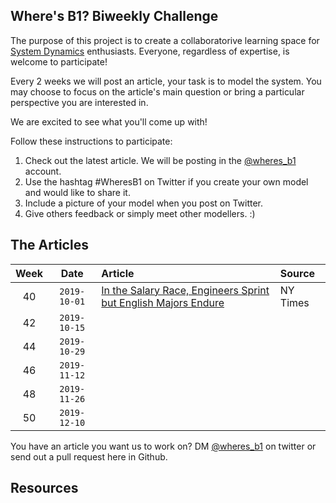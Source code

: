 ## Where's B1? Biweekly Challenge

The purpose of this project is to create a collaboratorive learning space for [System Dynamics](https://www.systemdynamics.org) enthusiasts. 
Everyone, regardless of expertise, is welcome to participate!

Every 2 weeks we will post an article, your task is to model the system. 
You may choose to focus on the article's main question or bring a particular perspective you are interested in. 

We are excited to see what you'll come up with!

Follow these instructions to participate:
1. Check out the latest article. We will be posting in the [@wheres_b1](https://twitter.com/wheres_b1) account. 
2. Use the hashtag #WheresB1 on Twitter if you create your own model and would like to share it.
3. Include a picture of your model when you post on Twitter. 
4. Give others feedback or simply meet other modellers. :)

## The Articles

| Week | Date | Article | Source
| :---: | :---: | :---| :---|
| 40 | `2019-10-01` | [In the Salary Race, Engineers Sprint but English Majors Endure](https://www.nytimes.com/2019/09/20/business/liberal-arts-stem-salaries.html) | NY Times |
| 42 | `2019-10-15` | |
| 44 | `2019-10-29` | |
| 46 | `2019-11-12` | |
| 48 | `2019-11-26` | |
| 50 | `2019-12-10` | |

You have an article you want us to work on? DM [@wheres_b1](https://twitter.com/wheres_b1) on twitter or send out a pull request here in Github.

## Resources
